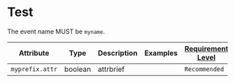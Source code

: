 # Test

<!-- semconv event -->
The event name MUST be `myname`.

| Attribute  | Type | Description  | Examples  | [Requirement Level](https://github.com/open-telemetry/opentelemetry-specification/blob/main/specification/common/attribute-requirement-level.md) |
|---|---|---|---|---|
| `myprefix.attr` | boolean | attrbrief |  | `Recommended` |
<!-- endsemconv -->
